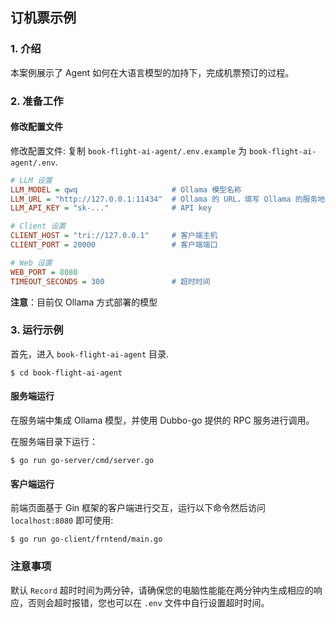 ## 订机票示例

### 1. 介绍

本案例展示了 Agent 如何在大语言模型的加持下，完成机票预订的过程。

### 2. 准备工作

#### 修改配置文件

修改配置文件: 复制 `book-flight-ai-agent/.env.example` 为 `book-flight-ai-agent/.env`.

```ini
# LLM 设置
LLM_MODEL = qwq                     # Ollama 模型名称
LLM_URL = "http://127.0.0.1:11434"  # Ollama 的 URL，填写 Ollama 的服务地址
LLM_API_KEY = "sk-..."              # API key

# Client 设置
CLIENT_HOST = "tri://127.0.0.1"     # 客户端主机
CLIENT_PORT = 20000                 # 客户端端口

# Web 设置
WEB_PORT = 8080
TIMEOUT_SECONDS = 300               # 超时时间
```

**注意**：目前仅 Ollama 方式部署的模型

### 3. 运行示例

首先，进入 `book-flight-ai-agent` 目录.

```shell
$ cd book-flight-ai-agent
```

#### 服务端运行

在服务端中集成 Ollama 模型，并使用 Dubbo-go 提供的 RPC 服务进行调用。

在服务端目录下运行：

```shell
$ go run go-server/cmd/server.go
```

#### 客户端运行

前端页面基于 Gin 框架的客户端进行交互，运行以下命令然后访问 ```localhost:8080``` 即可使用:

```shell
$ go run go-client/frntend/main.go
```

### **注意事项**

默认 `Record` 超时时间为两分钟，请确保您的电脑性能能在两分钟内生成相应的响应，否则会超时报错，您也可以在 ```.env``` 文件中自行设置超时时间。
